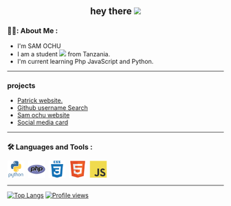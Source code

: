 
<h2 align="center">
  hey there
  <img src="https://media.giphy.com/media/hvRJCLFzcasrR4ia7z/giphy.gif" width="30px"/>
</h2>

### 👨‍💻: About Me :
- I'm SAM OCHU
- I am a student <img src="https://media.giphy.com/media/WUlplcMpOCEmTGBtBW/giphy.gif" width="30"> from Tanzania. <br>
- I'm current learning Php JavaScript and Python.
---

### projects
- <a href="https://samochu.com/patrick">Patrick website.</a> <br>
- <a href="https://samochu.com/GithubApi.php">Github username Search</a> <br>
- <a href="https://samochu.com">Sam ochu website</a> <br>
- <a href="https://samochu.com/social.php">Social media card</a>
---

### :hammer_and_wrench: Languages and Tools :

<div>
 <img src="https://github.com/devicons/devicon/blob/master/icons/python/python-original-wordmark.svg" title="python" alt="React" width="40" height="40"/>&nbsp;
<!--   <img src="https://github.com/devicons/devicon/blob/master/icons/react/react-original-wordmark.svg" title="React" alt="React" width="40" height="40"/>&nbsp; -->
  <img src="https://github.com/devicons/devicon/blob/master/icons/php/php-original.svg" title="Spring" alt="PHP" width="40" height="40"/>&nbsp;
  <img src="https://github.com/devicons/devicon/blob/master/icons/css3/css3-plain-wordmark.svg"  title="CSS3" alt="CSS" width="40" height="40"/>&nbsp;
  <img src="https://github.com/devicons/devicon/blob/master/icons/html5/html5-original.svg" title="HTML5" alt="HTML" width="40" height="40"/>&nbsp;
  <img src="https://github.com/devicons/devicon/blob/master/icons/javascript/javascript-original.svg" title="JavaScript" alt="JavaScript" width="40" height="40"/>&nbsp;
<!--   <img src="https://github.com/devicons/devicon/blob/master/icons/mysql/mysql-original-wordmark.svg" title="MySQL"  alt="MySQL" width="40" height="40"/>&nbsp; -->
<!--   <img src="https://github.com/devicons/devicon/blob/master/icons/nodejs/nodejs-original-wordmark.svg" title="NodeJS" alt="NodeJS" width="40" height="40"/>&nbsp; -->

---

[![Top Langs](https://github-readme-stats.vercel.app/api/top-langs/?username=SamSpeedx&layout=compact&theme=vision-friendly-light)](https://github.com/SamSpeedx/github-readme-stats)
[![Profile views](https://komarev.com/ghpvc/?username=SamSpeedx&label=Profile%20views)](https://github.com/SamSpeedx)
